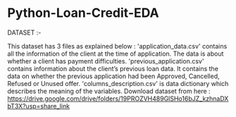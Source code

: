 # Python-Loan-Credit-EDA

DATASET :-

This dataset has 3 files as explained below :
'application_data.csv' contains all the information of the client at the time of application. The data is about whether a client has payment difficulties.
'previous_application.csv' contains information about the client’s previous loan data. It contains the data on whether the previous application had been Approved, Cancelled, Refused or Unused offer.
'columns_description.csv' is data dictionary which describes the meaning of the variables.
Download dataset from here : https://drive.google.com/drive/folders/19PROZVH489GlSHo16bJZ_kzhnaDXbT3X?usp=share_link
